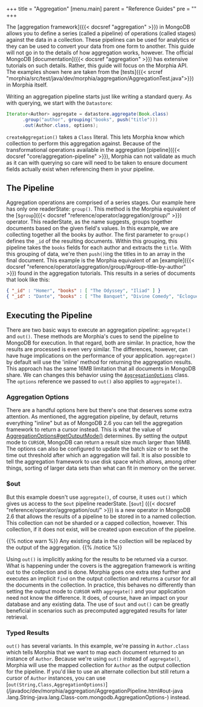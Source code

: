 +++
title = "Aggregation"
[menu.main]
  parent = "Reference Guides"
  pre = "<i class='fa fa-file-text-o'></i>"
+++

The [aggregation framework]({{< docsref "aggregation" >}}) in MongoDB allows you to define a series (called a pipeline) of
operations (called stages) against the data in a collection.  These pipelines can be used for analytics or they can be used to
convert your data from one form to another.  This guide will not go in to the details of how aggregation works, however.  The official
 MongoDB [documentation]({{< docsref "aggregation" >}}) has extensive tutorials on such details.  Rather, this
 guide will focus on the Morphia API.  The examples shown here are taken from the [tests]({{< srcref
  "morphia/src/test/java/dev/morphia/aggregation/AggregationTest.java">}}) in Morphia itself.

Writing an aggregation pipeline starts just like writing a standard query.  As with querying, we start with the `Datastore`:

```java
Iterator<Author> aggregate = datastore.aggregate(Book.class)
      .group("author", grouping("books", push("title")))
      .out(Author.class, options);
```

`createAggregation()` takes a `Class` literal.  This lets Morphia know which collection to perform this aggregation
against.  Because of the transformational operations available in the aggregation [pipeline]({{< docsref "core/aggregation-pipeline" >}}),
 Morphia can not validate as much as it can with querying so care will need to be taken to ensure
 document fields actually exist when referencing them in your pipeline.

## The Pipeline
Aggregation operations are comprised of a series stages.  Our example here has only one readerState: `group()`.  This method is the Morphia
equivalent of the [`$group`]({{< docsref "reference/operator/aggregation/group/" >}}) operator.  This readerState, as the name
suggests, groups together documents based on the given field's values.  In this example, we are collecting together all the books by
author.  The first parameter to `group()` defines the `_id` of the resulting documents.  Within this grouping, this pipeline takes the
`books` fields for each author and extracts the `title`.  With this grouping of data, we're then `push()`ing the titles in to an array
in the final document.  This example is the Morphia equivalent of an [example]({{< docsref
"reference/operator/aggregation/group/#group-title-by-author" >}}) found in the aggregation tutorials.  This results in a series of
 documents that look like this:

 ```json
 { "_id" : "Homer", "books" : [ "The Odyssey", "Iliad" ] }
 { "_id" : "Dante", "books" : [ "The Banquet", "Divine Comedy", "Eclogues" ] }
 ```

## Executing the Pipeline

There are two basic ways to execute an aggregation pipeline:  `aggregate()` and `out()`.  These methods are Morphia's cues to send the
 pipeline to MongoDB for execution.  In that regard, both are similar.  In practice, how the results are processed is even very similar.
  The differences, however, can have huge implications on the performance of your application.  `aggregate()` by default will use the
 'inline' method for returning the aggregation results.  This approach has the same 16MB limitation that all documents in MongoDB share.
  We can changes this behavior using the [`AggregationOptions`](http://api.mongodb.org/java/3.0/com/mongodb/AggregationOptions.html)
  class.  The `options` reference we passed to `out()` also applies to `aggregate()`.

### Aggregation Options

There are a handful options here but there's one that deserves some extra attention. As mentioned, the aggregation pipeline, by default,
 returns everything "inline" but as of MongoDB 2.6 you can tell the aggregation framework to return a cursor instead.  This is what the
 value of [AggregationOptions#getOutputMode()](http://api.mongodb.org/java/3.0/com/mongodb/AggregationOptions.html#getOutputMode--)
 determines.  By setting the output mode to `CURSOR`, MongoDB can return a result size much larger than 16MB.  The options can also be
 configured to update the batch size or to set the time out threshold after which an aggregation will fail.  It is also possible to tell
  the aggregation framework to use disk space which allows, among other things, sorting of larger data sets than what can fit in memory
  on the server.

### $out

But this example doesn't use `aggregate()`, of course, it uses `out()` which gives us access to the `$out` pipeline readerState.  [`$out`]
({{< docsref "reference/operator/aggregation/out/" >}}) is a new operator in MongoDB 2.6 that allows the results of a
pipeline to be stored in to a named collection.  This collection can not be sharded or a capped collection, however.  This collection,
if it does not exist, will be created upon execution of the pipeline.

{{% notice warn %}}
Any existing data in the collection will be replaced by the output of the aggregation.
{{% /notice %}}

Using `out()` is implicitly asking for the results to be returned via a cursor.  What is happening under the covers is the aggregation
framework is writing out to the collection and is done.  Morphia goes one extra step further and executes an implicit `find` on the output
collection and returns a cursor for all the documents in the collection.  In practice, this behaves no differently than setting the
output mode to `CURSOR` with `aggregate()` and your application need not know the difference.  It does, of course, have an impact on your
database and any existing data.  The use of `$out` and `out()` can be greatly beneficial in scenarios such as precomputed aggregated
results for later retrieval.

### Typed Results

`out()` has several variants.  In this example, we're passing in `Author.class` which tells Morphia that we want to map each document
returned to an instance of `Author`.  Because we're using `out()` instead of `aggregate()`, Morphia will use the mapped collection for
`Author` as the output collection for the pipeline.  If you'd like to use an alternate collection but still return a cursor of `Author`
instances, you can use [`out(String,Class,AggregationOptions)`](/javadoc/dev/morphia/aggregation/AggregationPipeline.html#out-java
.lang.String-java.lang.Class-com.mongodb.AggregationOptions-) instead.
